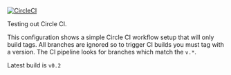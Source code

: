 [![CircleCI](https://circleci.com/gh/adammohammed/test-ci.svg?style=svg)](https://circleci.com/gh/adammohammed/test-ci)

Testing out Circle CI.


This configuration shows a simple Circle CI workflow setup that will only build tags. All branches are ignored so to trigger CI builds you must tag with a version. The CI pipeline looks for branches which match the `v.*`.

Latest build is `v0.2`
